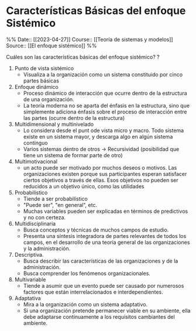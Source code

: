 # Características Básicas del enfoque Sistémico

%%
Date:: [[2023-04-27]]
Course:: [[Teoría de sistemas y modelos]]
Source:: [[El enfoque sistémico]]
%%

Cuáles son las características básicas del enfoque sistémico?
?
1. Punto de vista sistémico
	- Visualiza a la organización como un sistema constituido por cinco partes básicas
2. Enfoque dinámico
	- Proceso dinámico de interacción que ocurre dentro de la estructura de una  organización.
	- La teoría moderna no se aparta del énfasis en la estructura, sino que simplemente adiciona énfasis sobre el proceso de interacción entre las partes (ocurre dentro de la estructura)
3. Multidimensional y multinivelado
	- Lo considera desde el punt ode vista micro y macro. Todo sistema existe en un sistema mayor, y descarga algo en algún sistema contínguo
	- Varios sistemas dentro de otros -> Recursividad (posibilidad que tiene un sistema de formar parte de otro)
4. Multimotivacional
	- un acto puede ser motivado por muchos deseos o motivos. Las organizaciones existen porque sus participantes esperan satisfacer ciertos objetivos a través de ellas. Esos objetivos no pueden ser reducidos a un objetivo único, como las utilidades
5. Probabilístico
	- Tiende a ser probabilístico
	- "Puede ser", "en general", etc.
	- Muchas variables pueden ser explicadas en términos de predictivos y no con certeza.
6. Multidisciplinaria
	- Busca conceptos y técnicas de muchos campos de estudio. 
	- Presenta una síntesis integradora de partes relevantes de todos los campos, en el desarrollo de una teoría general de las organizaciones y la administración.
7. Descriptiva.
	- Busca describir las características de las organizaciones y de la administración. 
	- Busca comprender los fenómenos organizacionales.
8. Multivariable
	- Tiende a asumir que un evento puede ser causado por numerosos factores que están interrelacionados e interdependientes.
9. Adaptativa
	- Mira a la organización como un sistema adaptativo.
	- Si una organización pretende permanecer viable en su ambiente, ella debe adaptarse continuamente a los requisitos cambiantes del ambiente.